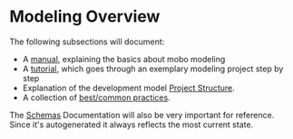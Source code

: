 # Modeling Overview
The following subsections will document:
* A [manual](manual.md), explaining the basics about mobo modeling
* A [tutorial](hardware-tutorial.md), which goes through an exemplary modeling project step by step
* Explanation of the development model [Project Structure](ProjectStructure/).
* A collection of [best/common practices](best-practices.md).

The [Schemas](../Schemas/) Documentation will also be very important for reference. Since it's autogenerated it always reflects the most current state.